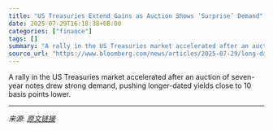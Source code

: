```yaml
---
title: "US Treasuries Extend Gains as Auction Shows ‘Surprise’ Demand"
date: 2025-07-29T16:18:38+08:00
categories: ["finance"]
tags: []
summary: "A rally in the US Treasuries market accelerated after an auction of seven-year notes drew strong demand, pushing longer-dated yields close to 10 basis points lower."
source_url: "https://www.bloomberg.com/news/articles/2025-07-29/long-dated-treasuries-jump-as-investors-eye-debt-refunding"
---
```


A rally in the US Treasuries market accelerated after an auction of seven-year notes drew strong demand, pushing longer-dated yields close to 10 basis points lower.

---

*来源: [原文链接](https://www.bloomberg.com/news/articles/2025-07-29/long-dated-treasuries-jump-as-investors-eye-debt-refunding)*
